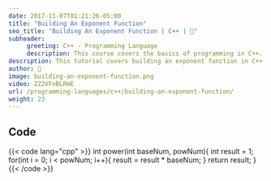 ```yaml
---
date: 2017-11-07T01:21:26-05:00
title: "Building An Exponent Function"
seo_title: "Building An Exponent Function | C++ | 🦒"
subheader:
     greeting: C++ - Programming Language
     description: This course covers the basics of programming in C++. Work your way through the videos/articles and I'll teach you everything you need to know to start your programming journey!
description: This tutorial covers building an exponent function in C++.
author: 🦒
image: building-an-exponent-function.png
video: ZZ2VFnBLRmE
url: /programming-languages/c++/building-an-exponent-function/
weight: 23
---
```


## Code

{{< code lang="cpp" >}}
int power(int baseNum, powNum){
     int result = 1;
     for(int i = 0; i < powNum; i++){
          result = result * baseNum;
     }
     return result;
}
{{< /code >}}